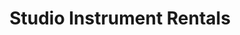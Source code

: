 ---
title: "Studio Instrument Rentals"
url: /portland/studio-instrument-rentals/
shop: musical instrument
---